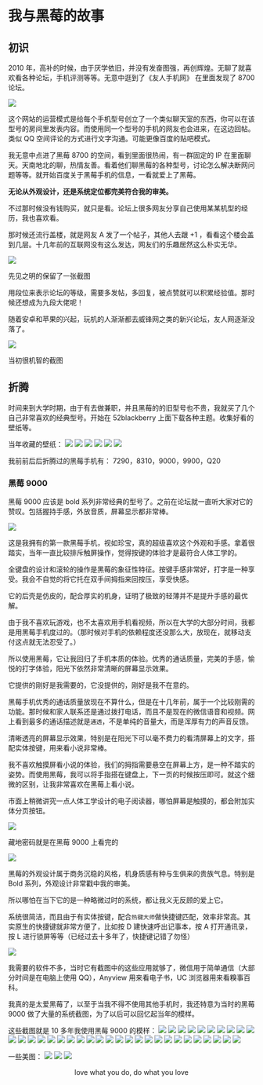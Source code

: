 # 我与黑莓的故事

## 初识

2010 年，高补的时候，由于厌学依旧，并没有发奋图强，再创辉煌。无聊了就喜欢看各种论坛，手机评测等等。无意中逛到了《友人手机网》 在里面发现了 8700 论坛。

![](./assets/8700.png)

这个网站的运营模式是给每个手机型号创立了一个类似聊天室的东西，你可以在该型号的房间里发表内容。而使用同一个型号的手机的网友也会进来，在这边回帖。类似 QQ 空间评论的方式进行文字沟通。可能更像百度的贴吧模式。

我无意中点进了黑莓 8700 的空间，看到里面很热闹，有一群固定的 IP 在里面聊天。天南地北的聊，热情友善。看着他们聊黑莓的各种型号，讨论怎么解决断网问题等等。就开始百度关于黑莓手机的信息，一看就爱上了黑莓。

**无论从外观设计，还是系统定位都完美符合我的审美。**

不过那时候没有钱购买，就只是看。论坛上很多网友分享自己使用某某机型的经历，我也喜欢看。

那时候还流行盖楼，就是网友 A 发了一个帖子，其他人去跟 +1 ，看看这个楼会盖到几层。十几年前的互联网没有这么发达，网友们的乐趣居然这么朴实无华。

![](./assets/友人网.png)

<PictureTip>先见之明的保留了一张截图</PictureTip>

用段位来表示论坛的等级，需要多发帖，多回复，被点赞就可以积累经验值。那时候还想成为九段大佬呢！

随着安卓和苹果的兴起，玩机的人渐渐都去威锋网之类的新兴论坛，友人网逐渐没落了。

![](./assets/友人网-暂停服务.jpg)

<PictureTip>当初很机智的截图</PictureTip>

## 折腾

时间来到大学时期，由于有去做兼职，并且黑莓的的旧型号也不贵，我就买了几个自己非常喜欢的经典型号。开始在 52blackberry 上面下载各种主题。收集好看的壁纸等。

当年收藏的壁纸：
<a-row>
<a-col :span="8"><img src="./assets/wallpaper/wallpaper-1.jpg" /></a-col>
<a-col :span="8"><img src="./assets/wallpaper/wallpaper-2.jpg" /></a-col>
<a-col :span="8"><img src="./assets/wallpaper/wallpaper-3.jpg" /></a-col>
<a-col :span="8"><img src="./assets/wallpaper/wallpaper-4.jpg" /></a-col>
<a-col :span="8"><img src="./assets/wallpaper/wallpaper-5.jpg" /></a-col>
<a-col :span="8"><img src="./assets/wallpaper/wallpaper-6.jpg" /></a-col>
</a-row>

我前前后后折腾过的黑莓手机有： 7290，8310，9000，9900，Q20

### 黑莓 9000

黑莓 9000 应该是 bold 系列非常经典的型号了。之前在论坛就一直听大家对它的赞叹。包括握持手感，外放音质，屏幕显示都非常棒。

![](./assets/9000/9000.jpeg)

这是我拥有的第一款黑莓手机，视如珍宝，真的超级喜欢这个外观和手感。拿着很踏实，当年一直比较排斥触屏操作，觉得按键的体验才是最符合人体工学的。

全键盘的设计和滚轮的操作是黑莓的象征性特征。按键手感非常好，打字是一种享受。我会不自觉的将它托在双手间拇指来回按压，享受快感。

它的后壳是仿皮的，配合厚实的机身，证明了极致的轻薄并不是提升手感的最优解。

由于我不喜欢玩游戏，也不太喜欢用手机看视频，所以在大学的大部分时间，我都是用黑莓手机度过的。（那时候对手机的依赖程度还没那么大，放现在，就移动支付这点就无法忍受了。）

所以使用黑莓，它让我回归了手机本质的体验。优秀的通话质量，完美的手感，愉悦的打字体验，阳光下依然非常清晰的屏幕显示效果。

它提供的刚好是我需要的，它没提供的，刚好是我不在意的。

黑莓手机优秀的通话质量放现在不算什么，但是在十几年前，属于一个比较刚需的功能。那时候和家人联系还是通过拨打电话，而且不是现在的微信语音和视频。网上看到最多的通话描述就是`通透`，不是单纯的音量大，而是浑厚有力的声音反馈。

清晰透亮的屏幕显示效果，特别是在阳光下可以毫不费力的看清屏幕上的文字，搭配实体按键，用来看小说非常棒。

我不喜欢触摸屏看小说的体验，我们的拇指需要悬空在屏幕上方，是一种不踏实的姿势。而使用黑莓，我可以将手指搭在键盘上，下一页的时候按压即可。就这个细微的区别，让我非常喜欢在黑莓上看小说。

市面上稍微讲究一点人体工学设计的电子阅读器，哪怕屏幕是触摸的，都会附加实体分页按钮。

![](./assets/9000/1.jpg)

<PictureTip>藏地密码就是在黑莓 9000 上看完的</PictureTip>

![](./assets/9000/2.jpg)

黑莓的外观设计属于商务沉稳的风格，机身质感有种与生俱来的贵族气息。特别是 Bold 系列，外观设计非常戳中我的审美。

所以哪怕在当下它的是一种略微过时的系统，都让我义无反顾的爱上它。

系统很简洁，而且由于有实体按键，配合`热键大师`做快捷键匹配，效率非常高。其实原生的快捷键就非常方便了，比如按 D 建快速呼出记事本，按 A 打开通讯录，按 L 进行锁屏等等（已经过去十多年了，快捷键记错了勿怪）

![](./assets/9000/3.jpg)

我需要的软件不多，当时它有截图中的这些应用就够了，微信用于简单通信（大部分时间是在电脑上使用 QQ），Anyview 用来看电子书，UC 浏览器用来看糗事百科。

我真的是太爱黑莓了，以至于当我不得不使用其他手机时，我还特意为当时的黑莓 9000 做了大量的系统截图，为了以后可以回忆起当年的模样。

这些截图就是 10 多年我使用黑莓 9000 的模样：
<a-row :gutter="[4,4]">
<a-col :span="12" :md="{span: 8}"><img src="./assets/9000/screenshot/1.jpg" /></a-col>
<a-col :span="12" :md="{span: 8}"><img src="./assets/9000/screenshot/2.jpg" /></a-col>
<a-col :span="12" :md="{span: 8}"><img src="./assets/9000/screenshot/3.jpg" /></a-col>
<a-col :span="12" :md="{span: 8}"><img src="./assets/9000/screenshot/4.jpg" /></a-col>
<a-col :span="12" :md="{span: 8}"><img src="./assets/9000/screenshot/5.jpg" /></a-col>
<a-col :span="12" :md="{span: 8}"><img src="./assets/9000/screenshot/6.jpg" /></a-col>
<a-col :span="12" :md="{span: 8}"><img src="./assets/9000/screenshot/7.jpg" /></a-col>
<a-col :span="12" :md="{span: 8}"><img src="./assets/9000/screenshot/8.jpg" /></a-col>
<a-col :span="12" :md="{span: 8}"><img src="./assets/9000/screenshot/9.jpg" /></a-col>
<a-col :span="12" :md="{span: 8}"><img src="./assets/9000/screenshot/10.jpg" /></a-col>
<a-col :span="12" :md="{span: 8}"><img src="./assets/9000/screenshot/11.jpg" /></a-col>
<a-col :span="12" :md="{span: 8}"><img src="./assets/9000/screenshot/12.jpg" /></a-col>
<a-col :span="12" :md="{span: 8}"><img src="./assets/9000/screenshot/13.jpg" /></a-col>
<a-col :span="12" :md="{span: 8}"><img src="./assets/9000/screenshot/14.jpg" /></a-col>
<a-col :span="12" :md="{span: 8}"><img src="./assets/9000/screenshot/15.jpg" /></a-col>
<a-col :span="12" :md="{span: 8}"><img src="./assets/9000/screenshot/16.jpg" /></a-col>
<a-col :span="12" :md="{span: 8}"><img src="./assets/9000/screenshot/17.jpg" /></a-col>
<a-col :span="12" :md="{span: 8}"><img src="./assets/9000/screenshot/18.jpg" /></a-col>
<a-col :span="12" :md="{span: 8}"><img src="./assets/9000/screenshot/19.jpg" /></a-col>
<a-col :span="12" :md="{span: 8}"><img src="./assets/9000/screenshot/20.jpg" /></a-col>
<a-col :span="12" :md="{span: 8}"><img src="./assets/9000/screenshot/21.jpg" /></a-col>
<a-col :span="12" :md="{span: 8}"><img src="./assets/9000/screenshot/22.jpg" /></a-col>
<a-col :span="12" :md="{span: 8}"><img src="./assets/9000/screenshot/23.jpg" /></a-col>
<a-col :span="12" :md="{span: 8}"><img src="./assets/9000/screenshot/24.jpg" /></a-col>
<a-col :span="12" :md="{span: 8}"><img src="./assets/9000/screenshot/25.jpg" /></a-col>
<a-col :span="12" :md="{span: 8}"><img src="./assets/9000/screenshot/26.jpg" /></a-col>
<a-col :span="12" :md="{span: 8}"><img src="./assets/9000/screenshot/27.jpg" /></a-col>
<a-col :span="12" :md="{span: 8}"><img src="./assets/9000/screenshot/28.jpg" /></a-col>
<a-col :span="12" :md="{span: 8}"><img src="./assets/9000/screenshot/29.jpg" /></a-col>
<a-col :span="12" :md="{span: 8}"><img src="./assets/9000/screenshot/30.jpg" /></a-col>
<a-col :span="12" :md="{span: 8}"><img src="./assets/9000/screenshot/31.jpg" /></a-col>
<a-col :span="12" :md="{span: 8}"><img src="./assets/9000/screenshot/32.jpg" /></a-col>
<a-col :span="12" :md="{span: 8}"><img src="./assets/9000/screenshot/33.jpg" /></a-col>
<a-col :span="12" :md="{span: 8}"><img src="./assets/9000/screenshot/34.jpg" /></a-col>

</a-row>

一些美图：
![](./assets/9900/9900-1.jpg)
![](./assets/9900/9900-2.jpg)
![](./assets/9900/9900-3.jpg)

<center> love what you do, do what you love </center>
